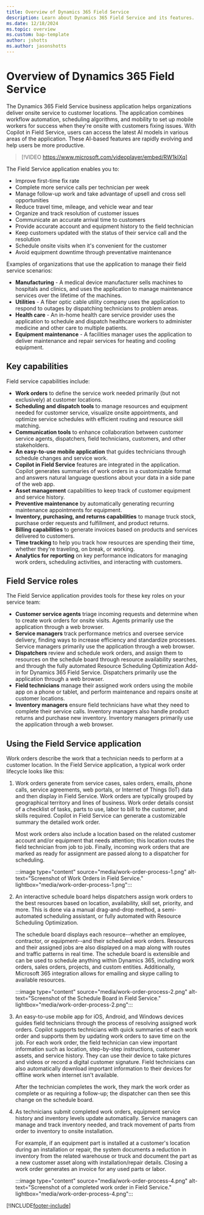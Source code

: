 ```yaml
---
title: Overview of Dynamics 365 Field Service
description: Learn about Dynamics 365 Field Service and its features.
ms.date: 12/18/2024
ms.topic: overview
ms.custom: bap-template
author: jshotts
ms.author: jasonshotts
---
```


# Overview of Dynamics 365 Field Service

The Dynamics 365 Field Service business application helps organizations deliver onsite service to customer locations. The application combines workflow automation, scheduling algorithms, and mobility to set up mobile workers for success when they're onsite with customers fixing issues. With Copilot in Field Service, users can access the latest AI models in various areas of the application. These AI-based features are rapidly evolving and help users be more productive.

> [!VIDEO https://www.microsoft.com/videoplayer/embed/RW1kIXq]

The Field Service application enables you to:

- Improve first-time fix rate
- Complete more service calls per technician per week
- Manage follow-up work and take advantage of upsell and cross sell opportunities
- Reduce travel time, mileage, and vehicle wear and tear
- Organize and track resolution of customer issues
- Communicate an accurate arrival time to customers
- Provide accurate account and equipment history to the field technician
- Keep customers updated with the status of their service call and the resolution
- Schedule onsite visits when it's convenient for the customer
- Avoid equipment downtime through preventative maintenance

Examples of organizations that use the application to manage their field service scenarios:

- **Manufacturing** -  A medical device manufacturer sells machines to hospitals and clinics, and uses the application to manage maintenance services over the lifetime of the machines.
- **Utilities** -  A fiber optic cable utility company uses the application to respond to outages by dispatching technicians to problem areas.
- **Health care**  - An  in-home health care service provider uses the application to schedule and dispatch healthcare workers to administer medicine and other care to multiple patients.
- **Equipment maintenance** -  A facilities manager uses the application to deliver maintenance and repair services for heating and cooling equipment.

## Key capabilities

Field service capabilities include:

- **Work orders** to define the service work needed primarily (but not exclusively) at customer locations.
- **Scheduling and dispatch tools** to manage resources and equipment needed for customer service, visualize onsite appointments, and optimize service schedules with efficient routing and resource skill matching.
- **Communication tools** to enhance collaboration between customer service agents, dispatchers, field technicians, customers, and other stakeholders.
- **An easy-to-use mobile application** that guides technicians through schedule changes and service work.
- **Copilot in Field Service** features are integrated in the application. Copilot generates summaries of work orders in a customizable format and answers natural language questions about your data in a side pane of the web app.
- **Asset management** capabilities to keep track of customer equipment and service history.
- **Preventive maintenance** by automatically generating recurring maintenance appointments for equipment.
- **Inventory, purchasing, and returns capabilities** to manage truck stock, purchase order requests and fulfillment, and product returns.
- **Billing capabilities** to generate invoices based on products and services delivered to customers.
- **Time tracking** to help you track how resources are spending their time, whether they're traveling, on break, or working.
- **Analytics for reporting** on key performance indicators for managing work orders, scheduling activities, and interacting with customers.

## Field Service roles

The Field Service application provides tools for these key roles on your service team:

- **Customer service agents** triage incoming requests and determine when to create work orders for onsite visits. Agents primarily use the application through a web browser.
- **Service managers** track performance metrics and oversee service delivery, finding ways to increase efficiency and standardize processes. Service managers primarily use the application through a web browser.
- **Dispatchers** review and schedule work orders, and assign them to resources on the schedule board through resource availability searches, and through the fully automated Resource Scheduling Optimization Add-in for Dynamics 365 Field Service. Dispatchers primarily use the application through a web browser.
- **Field technicians** manage their assigned work orders using the mobile app on a phone or tablet, and perform maintenance and repairs onsite at customer locations.
- **Inventory managers** ensure field technicians have what they need to complete their service calls. Inventory managers also handle product returns and purchase new inventory. Inventory managers primarily use the application through a web browser.

## Using the Field Service application

Work orders describe the work that a technician needs to perform at a customer location. In the Field Service application, a typical work order lifecycle looks like this:

1. Work orders generate from service cases, sales orders, emails, phone calls, service agreements, web portals, or Internet of Things (IoT) data and then display in Field Service. Work orders are typically grouped by geographical territory and lines of business. Work order details consist of a checklist of tasks, parts to use, labor to bill to the customer, and skills required. Copilot in Field Service can generate a customizable summary the detailed work order.

   Most work orders also include a location based on the related customer account and/or equipment that needs attention; this location routes the field technician from job to job. Finally, incoming work orders that are marked as ready for assignment are passed along to a dispatcher for scheduling.

   :::image type="content" source="media/work-order-process-1.png" alt-text="Screenshot of Work Orders in Field Service." lightbox="media/work-order-process-1.png":::

1. An interactive schedule board helps dispatchers assign work orders to the best resources based on location, availability, skill set, priority, and more. This is done via a manual drag-and-drop method, a semi-automated scheduling assistant, or fully automated with Resource Scheduling Optimization.

    The schedule board displays each resource--whether an employee, contractor, or equipment--and their scheduled work orders. Resources and their assigned jobs are also displayed on a map along with routes and traffic patterns in real time. The schedule board is extensible and can be used to schedule anything within Dynamics 365, including work orders, sales orders, projects, and custom entities. Additionally, Microsoft 365 integration allows for emailing and skype calling to available resources.

   :::image type="content" source="media/work-order-process-2.png" alt-text="Screenshot of the Schedule Board in Field Service." lightbox="media/work-order-process-2.png":::

1. An easy-to-use mobile app for iOS, Android, and Windows devices guides field technicians through the process of resolving assigned work orders. Copilot supports technicians with quick summaries of each work order and supports them by updating work orders to save time on the job. For each work order, the field technician can view important information such as location, step-by-step instructions, customer assets, and service history. They can use their device to take pictures and videos or record a digital customer signature. Field technicians can also automatically download important information to their devices for offline work when internet isn't available.

    After the technician completes the work, they mark the work order as complete or as requiring a follow-up; the dispatcher can then see this change on the schedule board.

1. As technicians submit completed work orders, equipment service history and inventory levels update automatically. Service managers can manage and track inventory needed, and track movement of parts from order to inventory to onsite installation.

    For example, if an equipment part is installed at a customer's location during an installation or repair, the system documents a reduction in inventory from the related warehouse or truck and document the part as a new customer asset along with installation/repair details. Closing a work order generates an invoice for any used parts or labor.

   :::image type="content" source="media/work-order-process-4.png" alt-text="Screenshot of a completed work order in Field Service." lightbox="media/work-order-process-4.png":::

[!INCLUDE[footer-include](../includes/footer-banner.md)]

